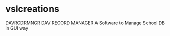 # vslcreations
<img src="">DAVRCDRMNGR
<img>DAV RECORD MANAGER
<img>A Software to Manage School DB in GUI way

